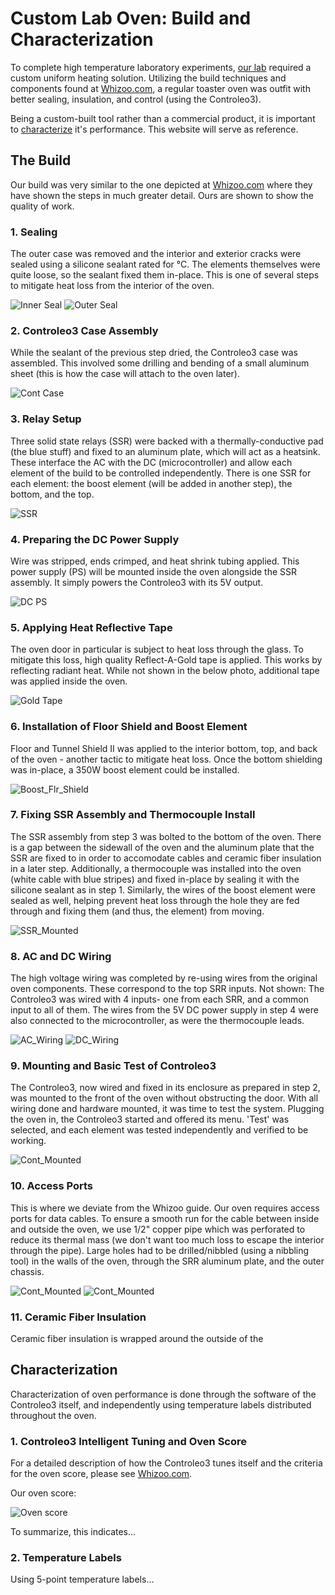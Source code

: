 # Custom Lab Oven: Build and Characterization

To complete high temperature laboratory experiments, [our lab](http://www.ece.ualberta.ca/~iyer/lab.html) required a custom uniform heating solution. Utilizing the build techniques and components found at [Whizoo.com](https://Whizoo.com), a regular toaster oven was outfit with better sealing, insulation, and control (using the Controleo3).

Being a custom-built tool rather than a commercial product, it is important to [characterize](#characterization) it's performance. This website will serve as reference.

## The Build
Our build was very similar to the one depicted at [Whizoo.com](https://www.whizoo.com/reflowoven) where they have shown the steps in much greater detail. Ours are shown to show the quality of work.

### 1. Sealing
The outer case was removed and the interior and exterior cracks were sealed using a silicone sealant rated for °C. The elements themselves were quite loose, so the sealant fixed them in-place. This is one of several steps to mitigate heat loss from the interior of the oven.


![Inner Seal](https://github.com/brentlabs/brentlabs/blob/gh-pages/2_inner_seal.png?raw=true)
![Outer Seal](https://github.com/brentlabs/brentlabs/blob/gh-pages/1_outer_seal.png?raw=true)

### 2. Controleo3 Case Assembly
While the sealant of the previous step dried, the Controleo3 case was assembled. This involved some drilling and bending of a small aluminum sheet (this is how the case will attach to the oven later).


![Cont Case](https://github.com/brentlabs/brentlabs/blob/gh-pages/3_cont_case.png?raw=true)

### 3. Relay Setup
Three solid state relays (SSR) were backed with a thermally-conductive pad (the blue stuff) and fixed to an aluminum plate, which will act as a heatsink. These interface the AC with the DC (microcontroller) and allow each element of the build to be controlled independently. There is one SSR for each element: the boost element (will be added in another step), the bottom, and the top. 


![SSR](https://github.com/brentlabs/brentlabs/blob/gh-pages/4_ssr.png?raw=true)

### 4. Preparing the DC Power Supply
Wire was stripped, ends crimped, and heat shrink tubing applied. This power supply (PS) will be mounted inside the oven alongside the SSR assembly. It simply powers the Controleo3 with its 5V output.


![DC PS](https://github.com/brentlabs/brentlabs/blob/gh-pages/5_dc_ps.png?raw=true)

### 5. Applying Heat Reflective Tape
The oven door in particular is subject to heat loss through the glass. To mitigate this loss, high quality Reflect-A-Gold tape is applied. This works by reflecting radiant heat. While not shown in the below photo, additional tape was applied inside the oven.


![Gold Tape](https://github.com/brentlabs/brentlabs/blob/gh-pages/6_gold_tape.png?raw=true)

### 6. Installation of Floor Shield and Boost Element
Floor and Tunnel Shield II was applied to the interior bottom, top, and back of the oven - another tactic to mitigate heat loss. Once the bottom shielding was in-place, a 350W boost element could be installed.


![Boost_Flr_Shield](https://github.com/brentlabs/brentlabs/blob/gh-pages/7_boost_flr_shld.png?raw=true)

### 7. Fixing SSR Assembly and Thermocouple Install
The SSR assembly from step 3 was bolted to the bottom of the oven. There is a gap between the sidewall of the oven and the aluminum plate that the SSR are fixed to in order to accomodate cables and ceramic fiber insulation in a later step. Additionally, a thermocouple was installed into the oven (white cable with blue stripes) and fixed in-place by sealing it with the silicone sealant as in step 1. Similarly, the wires of the boost element were sealed as well, helping prevent heat loss through the hole they are fed through and fixing them (and thus, the element) from moving.


![SSR_Mounted](https://github.com/brentlabs/brentlabs/blob/gh-pages/8_ssr_mounted.png?raw=true)

### 8. AC and DC Wiring
The high voltage wiring was completed by re-using wires from the original oven components. These correspond to the top SRR inputs. Not shown: The Controleo3 was wired with 4 inputs- one from each SRR, and a common input to all of them. The wires from the 5V DC power supply in step 4 were also connected to the microcontroller, as were the thermocouple leads.


![AC_Wiring](https://github.com/brentlabs/brentlabs/blob/gh-pages/9_ac_wiring.png?raw=true)
![DC_Wiring](https://github.com/brentlabs/brentlabs/blob/gh-pages/10_dc_wiring.png?raw=true)

### 9. Mounting and Basic Test of Controleo3
The Controleo3, now wired and fixed in its enclosure as prepared in step 2, was mounted to the front of the oven without obstructing the door. With all wiring done and hardware mounted, it was time to test the system. Plugging the oven in, the Controleo3 started and offered its menu. 'Test' was selected, and each element was tested independently and verified to be working.


![Cont_Mounted](https://github.com/brentlabs/brentlabs/blob/gh-pages/11_cont_mounted.png?raw=true)

### 10. Access Ports
This is where we deviate from the Whizoo guide. Our oven requires access ports for data cables. To ensure a smooth run for the cable between inside and outside the oven, we use 1/2" copper pipe which was perforated to reduce its thermal mass (we don't want too much loss to escape the interior through the pipe). Large holes had to be drilled/nibbled (using a nibbling tool) in the walls of the oven, through the SRR aluminum plate, and the outer chassis.


![Cont_Mounted](https://github.com/brentlabs/brentlabs/blob/gh-pages/11_cont_mounted.png?raw=true)
![Cont_Mounted](https://github.com/brentlabs/brentlabs/blob/gh-pages/11_cont_mounted.png?raw=true)

### 11. Ceramic Fiber Insulation 
Ceramic fiber insulation is wrapped around the outside of the 

## Characterization
Characterization of oven performance is done through the software of the Controleo3 itself, and independently using temperature labels distributed throughout the oven.

### 1. Controleo3 Intelligent Tuning and Oven Score
For a detailed description of how the Controleo3 tunes itself and the criteria for the oven score, please see [Whizoo.com](https://Whizoo.com/intelligent).

Our oven score:



![Oven score](https://github.com/brentlabs/brentlabs/blob/gh-pages/ovenscore_temp.png?raw=true)



To summarize, this indicates...

### 2. Temperature Labels
Using 5-point temperature labels...
